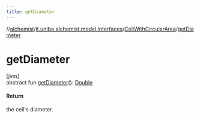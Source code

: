 ```yaml
---
title: getDiameter
---
```

//[alchemist](../../../index.html)/[it.unibo.alchemist.model.interfaces](../index.html)/[CellWithCircularArea](index.html)/[getDiameter](get-diameter.html)



# getDiameter



[jvm]\
abstract fun [getDiameter](get-diameter.html)(): [Double](https://kotlinlang.org/api/latest/jvm/stdlib/kotlin/-double/index.html)



#### Return



the cell's diameter.




